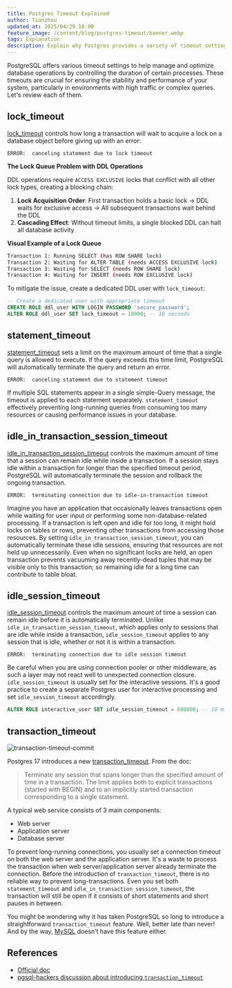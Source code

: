 ```yaml
---
title: Postgres Timeout Explained
author: Tianzhou
updated_at: 2025/04/29 18:00
feature_image: /content/blog/postgres-timeout/banner.webp
tags: Explanation
description: Explain why Postgres provides a variety of timeout settings.
---
```


PostgreSQL offers various timeout settings to help manage and optimize database operations by controlling the duration of certain processes.
These timeouts are crucial for ensuring the stability and performance of your system, particularly in environments with high traffic or complex queries. Let's review each of them.

## lock_timeout

[lock_timeout](https://www.postgresql.org/docs/current/runtime-config-client.html#GUC-LOCK-TIMEOUT) controls how long a transaction will wait to acquire a lock on a database object before giving up with an error:

```plain
ERROR:  canceling statement due to lock timeout
```

**The Lock Queue Problem with DDL Operations**

DDL operations require `ACCESS EXCLUSIVE` locks that conflict with all other lock types, creating a blocking chain:

1. **Lock Acquisition Order**: First transaction holds a basic lock → DDL waits for exclusive access → All subsequent transactions wait behind the DDL
1. **Cascading Effect**: Without timeout limits, a single blocked DDL can halt all database activity

**Visual Example of a Lock Queue**

```bash
Transaction 1: Running SELECT (has ROW SHARE lock)
Transaction 2: Waiting for ALTER TABLE (needs ACCESS EXCLUSIVE lock)
Transaction 3: Waiting for SELECT (needs ROW SHARE lock)
Transaction 4: Waiting for INSERT (needs ROW EXCLUSIVE lock)
```

To mitigate the issue, create a dedicated DDL user with `lock_timeout`:

```sql
-- Create a dedicated user with appropriate timeout
CREATE ROLE ddl_user WITH LOGIN PASSWORD 'secure_password';
ALTER ROLE ddl_user SET lock_timeout = 10000; -- 10 seconds
```

## statement_timeout

[statement_timeout](https://www.postgresql.org/docs/current/runtime-config-client.html#GUC-STATEMENT-TIMEOUT) sets a limit on the maximum amount of time that a single query is allowed to execute.
If the query exceeds this time limit, PostgreSQL will automatically terminate the query and return an error.

```plain
ERROR:  canceling statement due to statement timeout
```

If multiple SQL statements appear in a single simple-Query message, the timeout is applied to each statement separately. `statement_timeout` effectively preventing long-running queries from consuming too many resources or causing performance issues in your database.

## idle_in_transaction_session_timeout

[idle_in_transaction_session_timeout](https://www.postgresql.org/docs/current/runtime-config-client.html#GUC-IDLE-IN-TRANSACTION-SESSION-TIMEOUT) controls the maximum amount of time that a session can remain idle while inside a transaction. If a session stays idle within a transaction for longer than the specified timeout period, PostgreSQL will automatically terminate the session and rollback the ongoing transaction.

```plain
ERROR:  terminating connection due to idle-in-transaction timeout
```

Imagine you have an application that occasionally leaves transactions open while waiting for user input or performing some non-database-related processing. If a transaction is left open and idle for too long, it might hold locks on tables or rows, preventing other transactions from accessing those resources. By setting `idle_in_transaction_session_timeout`, you can automatically terminate these idle sessions, ensuring that resources are not held up unnecessarily. Even when no significant locks are held, an open transaction prevents vacuuming away recently-dead tuples that may be visible only to this transaction; so remaining idle for a long time can contribute to table bloat.

## idle_session_timeout

[idle_session_timeout](https://www.postgresql.org/docs/current/runtime-config-client.html#GUC-IDLE-SESSION-TIMEOUT) controls the maximum amount of time a session can remain idle before it is automatically terminated. Unlike `idle_in_transaction_session_timeout`, which applies only to sessions that are idle while inside a transaction, `idle_session_timeout` applies to any session that is idle, whether or not it is within a transaction.

```plain
ERROR:  terminating connection due to idle session timeout
```

Be careful when you are using connection pooler or other middleware, as such a layer may not react well to unexpected connection closure. `idle_session_timeout` is usually set for the interactive sessions. It's a good practice
to create a separate Postgres user for interactive processing and set `idle_session_timeout` accordingly.

```sql
ALTER ROLE interactive_user SET idle_session_timeout = 600000; -- 10 minutes
```

## transaction_timeout

![transaction-timeout-commit](/content/blog/postgres-timeout/transaction-timeout-commit.webp)

Postgres 17 introduces a new [transaction_timeout](https://www.postgresql.org/docs/current/runtime-config-client.html#GUC-TRANSACTION-TIMEOUT). From the doc:

> Terminate any session that spans longer than the specified amount of time in a transaction. The limit applies both to explicit transactions (started with BEGIN) and to an implicitly started transaction corresponding to a single statement.

A typical web service consists of 3 main components:

- Web server
- Application server
- Database server

To prevent long-running connections, you usually set a connection timeout on both the web server and the application server. It's a waste to process the transaction when web server/application server already terminate the connection. Before the introduction of `transaction_timeout`, there is no reliable way to prevent long-transactions. Even you set both `statement_timeout` and `idle_in_transaction_session_timeout`, the transaction will still
be open if it consists of short statements and short pauses in between.

You might be wondering why it has taken PostgreSQL so long to introduce a straightforward `transaction_timeout` feature. Well, better late than never! And by the way, [MySQL](/blog/mysql-timeout/#transactiontimeout) doesn’t have this feature either.

## References

- [Official doc](https://www.postgresql.org/docs/current/runtime-config-client.html)
- [pgsql-hackers discussion about introducing `transaction_timeout`](https://www.postgresql.org/message-id/flat/f508267d1ba8f0bfd7b93181d10511dc%40oss.nttdata.com#2506da45ff92aaea65c30996fbf19c85)

